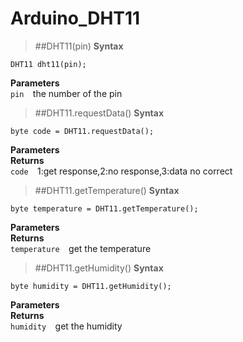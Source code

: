 # Arduino_DHT11
>##DHT11(pin)
**Syntax**
```
DHT11 dht11(pin);
```
**Parameters**   
```pin  ```the number of the pin

>##DHT11.requestData()
**Syntax**
```
byte code = DHT11.requestData();
```
**Parameters**   
**Returns**  
```code  ```1:get response,2:no response,3:data no correct  

>##DHT11.getTemperature()
**Syntax**
```
byte temperature = DHT11.getTemperature();
```
**Parameters**   
**Returns**  
```temperature  ```get the temperature

>##DHT11.getHumidity()
**Syntax**
```
byte humidity = DHT11.getHumidity();
```
**Parameters**   
**Returns**  
```humidity  ```get the humidity
